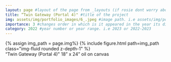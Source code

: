 ```yaml
---
layout: page #layout of the page from _layouts (if rosie dont worry about this)
title: “Twin Gateway (Portal 4)" #title of the project
img: assets/img/portfolio_images/6_.jpeg #image path. i.e assets/img/portfolio_images/1_.jpg
importance: 3 #changes order in which is it appeared in the year its displayed in
category: 2022 #year number or year range. i.e 2023 or 2022-2023
---
```


<div class="row">
    <div class="col-sm mt-3 mt-md-0">
        {% assign img_path = page.img%}
        {% include figure.html path=img_path  class="img-fluid rounded z-depth-1" %}
    </div>
</div>
<div class="caption">
    “Twin Gateway (Portal 4)"
    18” x 24”
    oil on canvas
</div>
